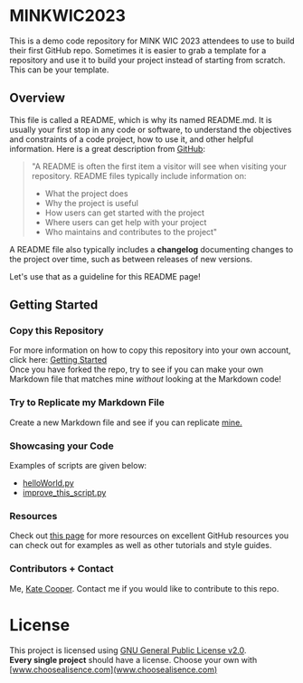 # MINKWIC2023
This is a demo code repository for MINK WIC 2023 attendees to use to build their first GitHub repo. Sometimes it is easier to grab a template for a repository and use it to build your project instead of starting from scratch. This can be your template.

## Overview
This file is called a README, which is why its named README.md. It is usually your first stop in any code or software, to understand the objectives and constraints of a code project, how to use it, and other helpful information. Here is a great description from [GitHub](https://docs.github.com/en/repositories/managing-your-repositorys-settings-and-features/customizing-your-repository/about-readmes):  
>"A README is often the first item a visitor will see when visiting your repository. README files typically include information on:
>  - What the project does
>  - Why the project is useful
>  - How users can get started with the project
>  - Where users can get help with your project
>  - Who maintains and contributes to the project"
  
A README file also typically includes a **changelog** documenting changes to the project over time, such as between releases of new versions.

Let's use that as a guideline for this README page! 

## Getting Started
### Copy this Repository
For more information on how to copy this repository into your own account, click here: [Getting Started](https://github.com/kmcooper/MINKWIC2023/blob/main/documents/getting_started.md)  
Once you have forked the repo, try to see if you can make your own Markdown file that matches mine _without_ looking at the Markdown code!

### Try to Replicate my Markdown File
Create a new Markdown file and see if you can replicate [mine.](documents/can_you_replicate.md)

### Showcasing your Code
Examples of scripts are given below:
 - [helloWorld.py](scripts/helloWorld.py)
 - [improve_this_script.py](improve_this_script.py)

### Resources
Check out [this page](documents/guides.md) for more resources on excellent GitHub resources you can check out for examples as well as other tutorials and style guides.

### Contributors + Contact
Me, [Kate Cooper](https://www.unomaha.edu/college-of-information-science-and-technology/about/faculty-staff/kate-cooper.php).
Contact me if you would like to contribute to this repo.

    

# License
This project is licensed using [GNU General Public License v2.0](https://github.com/kmcooper/MINKWIC2023/blob/main/LICENSE).  
**Every single project** should have a license. Choose your own with [www.choosealisence.com](www.choosealisence.com)

